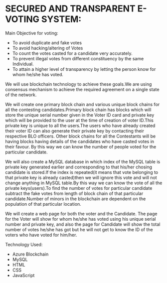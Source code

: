 # SECURED AND TRANSPARENT E-VOTING SYSTEM:

Main Objective for voting:
* To avoid duplicate and fake votes
* To avoid hacking/altering of Votes
* To count the votes casted for a candidate very accurately.
* To prevent illegal votes from different constituency by the same Individual.
* To attain a higher level of transparency by letting the person know for whom he/she has voted.

We  will use blockchain technology to achieve these goals.We are using consensus mechanism to achieve the required agreement on a single state of the network.

We will create one primary block chain and various unique block chains for all the contesting candidates.Primary block chain has blocks which will store the unique serial number given in the Voter ID card and private key which will be provided to the user at the time of creation of voter ID.This private key is unique to all the users.The users who have already created their voter ID can also generate their private key by contacting their respective BLO officers. Other block chains for all the Contestants will be having blocks having details of the candidates who have casted votes in their favour. By this way we can know the number of people voted for the particular candidate.

We will also create a MySQL database in which index of the MySQL table is private key generated earlier and corresponding to that his/her chosing candidate is stored.If the index is repeated(it means that vote belonging to that private key is already casted)then we will ignore this vote and will not change anything in MySQL table.By this way we can know the vote of all the private keys(users).To find the number of votes for particular candidate subtract the fake votes from length of block chain of that particular candidate.Number of minors in the blockchain are dependent on the population of that particular location.

We will create a web page for both the voter and the Candidate. The page for the Voter will show for whom he/she has voted using his unique serial number and private key, and also the page for Candidate will show the total number of votes he/she has got but he will not get to know the ID of the voters who have voted for him/her.

Technology Used:
* Azure Blockchain
* MySQL
* HTML
* CSS
* JavaScript
